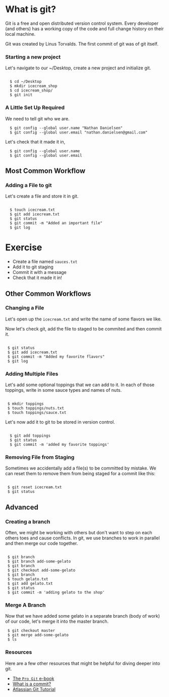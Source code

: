# What is git?

Git is a free and open distributed version control system. Every developer (and others) has a working copy of the code and full change history on their local machine.

Git was created by Linus Torvalds. The first commit of git was of git itself.

### Starting a new project

Let's navigate to our ~/Desktop, create a new project and initialize git.

```

  $ cd ~/Desktop
  $ mkdir icecream_shop
  $ cd icecream_shop/
  $ git init

```

### A Little Set Up Required

We need to tell git who we are. 

```
  $ git config --global user.name "Nathan Danielsen"
  $ git config --global user.email "nathan.danielsen@gmail.com"
```

Let's check that it made it in,

```
  $ git config --global user.name
  $ git config --global user.email
```


## Most Common Workflow

### Adding a File to git

Let's create a file and store it in git.

```

  $ touch icecream.txt
  $ git add icecream.txt
  $ git status
  $ git commit -m "Added an important file"
  $ git log

```
# Exercise

- Create a file named `sauces.txt`
- Add it to git staging
- Commit it with a message
- Check that it made it in!

## Other Common Workflows

### Changing a File

Let's open up the `icecream.txt` and write the name of some flavors we like.

Now let's check git, add the file to staged to be commited and then commit it.

```

 $ git status
 $ git add icecream.txt
 $ git commit -m "Added my favorite flavors"
 $ git log

```

### Adding Multiple Files

Let's add some optional toppings that we can add to it. In each of those toppings, write in some sauce types and names of nuts.

```

 $ mkdir toppings
 $ touch toppings/nuts.txt
 $ touch toppings/sauce.txt

```

Let's now add it to git to be stored in version control.

```

  $ git add toppings
  $ git status
  $ git commit -m 'added my favorite toppings'

```


### Removing File from Staging

Sometimes we accidentally add a file(s) to be committed by mistake. We can reset them to remove them from being staged for a commit like this:

```

 $ git reset icecream.txt
 $ git status

```


## Advanced

### Creating a branch

Often, we might be working with others but don't want to step on each others toes and cause conflicts. In git, we use branches to work in parallel and then merge our code together.

```

 $ git branch
 $ git branch add-some-gelato
 $ git branch
 $ git checkout add-some-gelato
 $ git branch
 $ touch gelato.txt
 $ git add gelato.txt
 $ git status
 $ git commit -m 'adding gelato to the shop'

```


### Merge A Branch

Now that we have added some gelato in a separate branch (body of work) of our code, let's merge it into the master branch.

```
 $ git checkout master
 $ git merge add-some-gelato
 $ ls

```


### Resources

Here are a few other resources that might be helpful for diving deeper into git.

- [The `Pro Git` e-book](https://git-scm.com/book/en/v2)
- [What is a commit?](https://chris.beams.io/posts/git-commit/)
- [Atlassian Git Tutorial](https://www.atlassian.com/git/tutorials)


